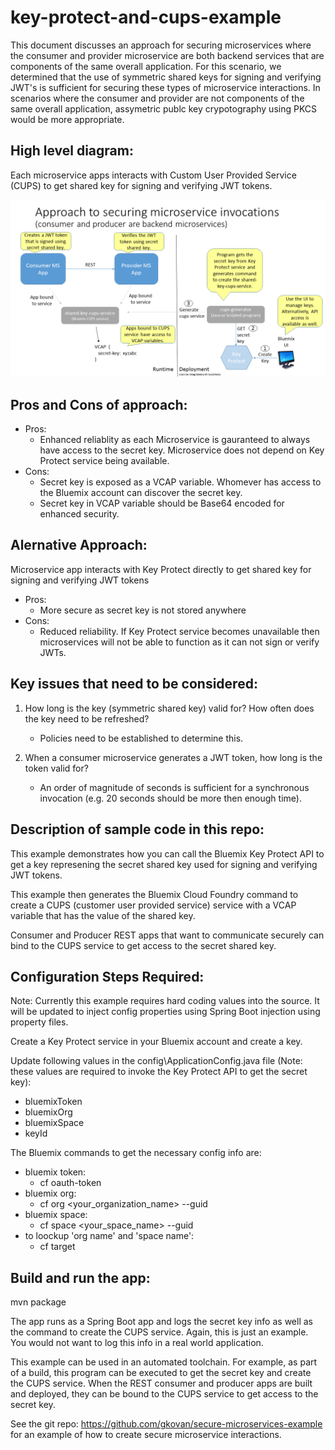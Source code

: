 # key-protect-and-cups-example

This document discusses an approach for securing microservices where the consumer and provider microservice are both backend services that are components of the same overall application.  For this scenario, we determined that the use of symmetric shared keys for signing and verifying JWT's is sufficient for securing these types of microservice interactions.  In scenarios where the consumer and provider are not components of the same overall application, assymetric publc key crypotography using PKCS would be more appropriate.


High level diagram:
-------------------
Each microservice apps interacts with Custom User Provided Service (CUPS) to get shared key for signing and verifying JWT tokens.

![Link to image](diagramv2.png?raw=true)

Pros and Cons of approach:
---------------------------
- Pros:
   - Enhanced reliablity as each Microservice is gauranteed to always have access to the secret key.  Microservice does not depend on Key Protect service being available. 
- Cons:
   - Secret key is exposed as a VCAP variable.  Whomever has access to the Bluemix account can discover the secret key.
   - Secret key in VCAP variable should be Base64 encoded for enhanced security.

Alernative Approach: 
---------------------

Microservice app interacts with Key Protect directly to get shared key for signing and verifying JWT tokens
- Pros:
   - More secure as secret key is not stored anywhere
- Cons:
   - Reduced reliability.  If Key Protect service becomes unavailable then microservices will not be able to function as it can not sign or verify JWTs.


Key issues that need to be considered:
--------------------------------------
1) How long is the key (symmetric shared key) valid for?  How often does the key need to be refreshed?
   - Policies need to be established to determine this.
   
2) When a consumer microservice generates a JWT token,  how long is the token valid for?
   - An order of magnitude of seconds is sufficient for a synchronous invocation (e.g. 20 seconds should be more then enough time).

Description of sample code in this repo:
-------------------------------------------
This example demonstrates how you can call the Bluemix Key Protect API to get a key represening the secret shared key used for signing and verifying JWT tokens.

This example then generates the Bluemix Cloud Foundry command to create a CUPS (customer user provided service) service with a VCAP variable that has the value of the shared key.

Consumer and Producer REST apps that want to communicate securely can bind to the CUPS service to get access to the secret shared key.


Configuration Steps Required:
-----------------------------
Note: Currently this example requires hard coding values into the source.  It will be updated to inject config properties using Spring Boot injection using property files.

Create a Key Protect service in your Bluemix account and create a key.

Update following values in the config\ApplicationConfig.java file (Note: these values are required to invoke the Key Protect API to get the secret key):
   - bluemixToken
   - bluemixOrg
   - bluemixSpace
   - keyId

The Bluemix commands to get the necessary config info are:    
   - bluemix token: 
       - cf oauth-token
   - bluemix org:  
       - cf org <your_organization_name> --guid
   - bluemix space: 
       - cf space <your_space_name> --guid
   - to loockup 'org name' and 'space name': 
       - cf target

Build and run the app:
------------------------
mvn package

The app runs as a Spring Boot app and logs the secret key info as well as the command to create the CUPS service.
Again, this is just an example.  You would not want to log this info in a real world application.

This example can be used in an automated toolchain.
For example, as part of a build, this program can be executed to get the secret key and create the CUPS service. When the REST consumer and producer apps are built and deployed, they can be bound to the CUPS service to get access to the secret key.

See the git repo: https://github.com/gkovan/secure-microservices-example  for an example of how to create secure microservice interactions.
   

